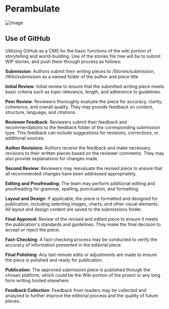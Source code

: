 # Perambulate
![image](/Perambule.png)


## Use of GitHub  
Utilizing GitHub as a CMS for the basic functions of the wiki portion of storytelling and world-building. Use of the stories file tree will be to submit WIP stories, and push them through process as follows:

**Submission**: Authors submit their writing pieces to /Stories/submission, /Wiki/submission as a named folder of the author and piece title 

**Initial Review**: Initial review to ensure that the submitted writing piece meets basic criteria such as topic relevance, length, and adherence to guidelines.  

<!-- Assign Reviewers: Reviewers are assigned to each piece based on their expertise and availability. Reviewers should be knowledgeable about the subject matter of the editorial piece.-->
**Peer Review**: Reviewers thoroughly evaluate the piece for accuracy, clarity, coherence, and overall quality. They may provide feedback on content, structure, language, and citations.  

**Reviewer Feedback**: Reviewers submit their feedback and recommendations to the feedback folder of the corresponding submission type. This feedback can include suggestions for revisions, corrections, or additional sources.  

**Author Revisions**: Authors receive the feedback and make necessary revisions to their written pieces based on the reviewer comments. They may also provide explanations for changes made.  

**Second Review**: Reviewers may reevaluate the revised piece to ensure that all recommended changes have been addressed appropriately.  

**Editing and Proofreading:** The team may perform additional editing and proofreading for grammar, spelling, punctuation, and formatting.  

**Layout and Design**: If applicable, the piece is formatted and designed for publication, including selecting images, charts, and other visual elements. All layout and design content are saved to the submissions folder.  

**Final Approval**: Review of the revised and edited piece to ensure it meets the publication's standards and guidelines. They make the final decision to accept or reject the piece.  

**Fact-Checking**: A fact-checking process may be conducted to verify the accuracy of information presented in the editorial piece.  

**Final Polishing**: Any last-minute edits or adjustments are made to ensure the piece is polished and ready for publication.  

**Publication**: The approved submission piece is published through the chosen platform, which could be the Wiki portion of the proect or any long form writing hosted elsewhere
<!--Promotion: The editorial team may promote the published piece through various channels, such as social media, newsletters, or other marketing efforts.-->
**Feedback Collection**: Feedback from readers may be collected and analyzed to further improve the editorial process and the quality of future pieces.  
